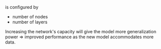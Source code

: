 is configured by
- number of nodes 
- number of layers

Increasing the network's capacity will give the model more generalization power => improved performance as the new model accommodates more data.